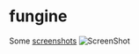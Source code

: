 fungine
=======

Some [screenshots](https://goo.gl/photos/JaQ1SGDEZ5hfKaXA8)
![ScreenShot](https://lh4.googleusercontent.com/-BT86suPV1SY/UPBlnXnvHBI/AAAAAAAAAFY/NeapcKoe25M/w1024-h768-no/screen11815222.png)
